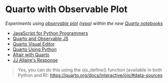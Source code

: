 # Quarto with Observable Plot

_Experiments using [observable plot](https://observablehq.com/@observablehq/plot) ([repo](https://github.com/observablehq/plot)) within the new [Quarto notebooks](https://quarto.org/)_

- [JavaScript for Python Programmers](https://observablehq.com/@ballingt/javascript-for-python-programmers)
- [Quarto and Observable JS](https://quarto.org/docs/interactive/ojs/)
- [Quarto Visual Editor](https://quarto.org/docs/visual-editor/)
- [Quarto Using Python](https://quarto.org/docs/computations/python.html)
- [Altair with Quarto](https://jjallaire.github.io/visualization-curriculum/)
- [JJ Allaire's Response](https://github.com/quarto-dev/quarto-cli/issues/749#event-6513759255)

> Yes, you can do this using the ojs_define() function (available in both Python and R): https://quarto.org/docs/interactive/ojs/#data-sources
